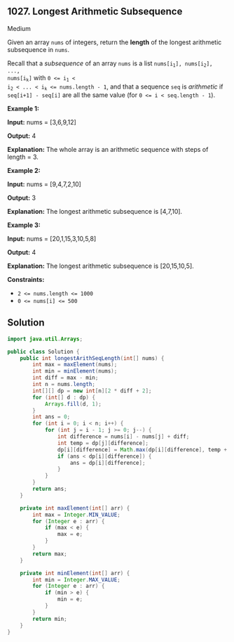 ## 1027\. Longest Arithmetic Subsequence

Medium

Given an array `nums` of integers, return the **length** of the longest arithmetic subsequence in `nums`.

Recall that a _subsequence_ of an array `nums` is a list <code>nums[i<sub>1</sub>], nums[i<sub>2</sub>], ..., nums[i<sub>k</sub>]</code> with <code>0 <= i<sub>1</sub> < i<sub>2</sub> < ... < i<sub>k</sub> <= nums.length - 1</code>, and that a sequence `seq` is _arithmetic_ if `seq[i+1] - seq[i]` are all the same value (for `0 <= i < seq.length - 1`).

**Example 1:**

**Input:** nums = [3,6,9,12]

**Output:** 4

**Explanation:** The whole array is an arithmetic sequence with steps of length = 3.

**Example 2:**

**Input:** nums = [9,4,7,2,10]

**Output:** 3

**Explanation:** The longest arithmetic subsequence is [4,7,10].

**Example 3:**

**Input:** nums = [20,1,15,3,10,5,8]

**Output:** 4

**Explanation:** The longest arithmetic subsequence is [20,15,10,5].

**Constraints:**

*   `2 <= nums.length <= 1000`
*   `0 <= nums[i] <= 500`

## Solution

```java
import java.util.Arrays;

public class Solution {
    public int longestArithSeqLength(int[] nums) {
        int max = maxElement(nums);
        int min = minElement(nums);
        int diff = max - min;
        int n = nums.length;
        int[][] dp = new int[n][2 * diff + 2];
        for (int[] d : dp) {
            Arrays.fill(d, 1);
        }
        int ans = 0;
        for (int i = 0; i < n; i++) {
            for (int j = i - 1; j >= 0; j--) {
                int difference = nums[i] - nums[j] + diff;
                int temp = dp[j][difference];
                dp[i][difference] = Math.max(dp[i][difference], temp + 1);
                if (ans < dp[i][difference]) {
                    ans = dp[i][difference];
                }
            }
        }
        return ans;
    }

    private int maxElement(int[] arr) {
        int max = Integer.MIN_VALUE;
        for (Integer e : arr) {
            if (max < e) {
                max = e;
            }
        }
        return max;
    }

    private int minElement(int[] arr) {
        int min = Integer.MAX_VALUE;
        for (Integer e : arr) {
            if (min > e) {
                min = e;
            }
        }
        return min;
    }
}
```